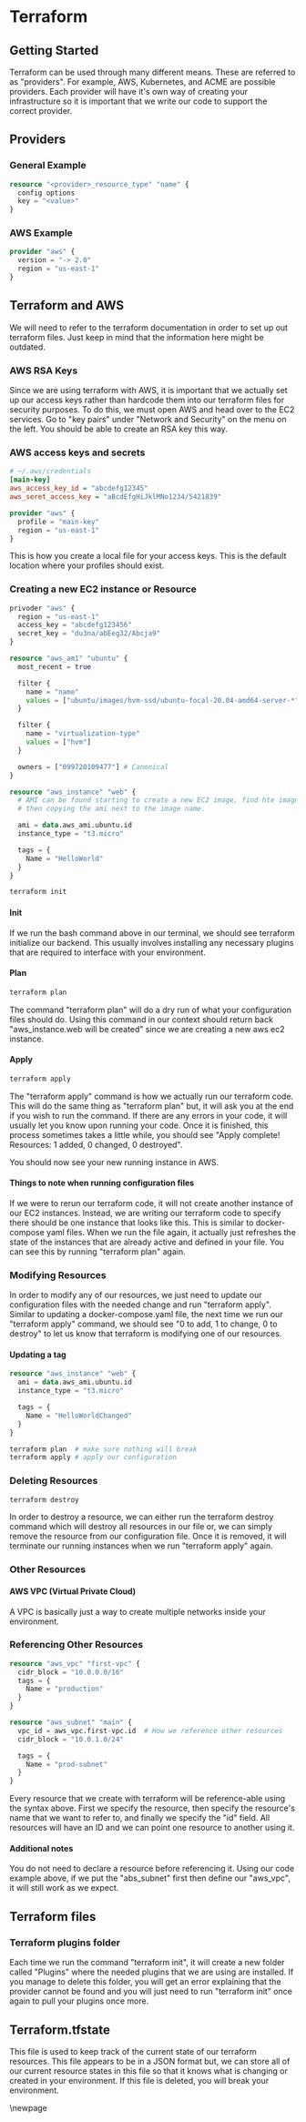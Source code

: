 # Terraform
## Getting Started
Terraform can be used through many different means.  These are referred to as 
"providers".  For example, AWS, Kubernetes, and ACME are possible providers. 
Each provider will have it's own way of creating your infrastructure so it is 
important that we write our code to support the correct provider.

## Providers
### General Example
```tf
resource "<provider>_resource_type" "name" {
  config options
  key = "<value>"
}
```

### AWS Example
```tf
provider "aws" {
  version = "-> 2.0"
  region = "us-east-1"
}
```

## Terraform and AWS
We will need to refer to the terraform documentation in order to set up 
out terraform files.  Just keep in mind that the information here might 
be outdated.

### AWS RSA Keys
Since we are using terraform with AWS, it is important that we actually set 
up our access keys rather than hardcode them into our terraform files for 
security purposes.  To do this, we must open AWS and head over to the EC2 
services.  Go to "key pairs" under "Network and Security" on the menu on the 
left.  You should be able to create an RSA key this way.

### AWS access keys and secrets
```cfg
# ~/.aws/credentials
[main-key]
aws_access_key_id = "abcdefg12345"
aws_seret_access_key = "aBcdEfgHiJklMNo1234/5421839"
```
```tf
provider "aws" {
  profile = "main-key"
  region = "us-east-1"
}
```
This is how you create a local file for your access keys.  This is the default 
location where your profiles should exist.

### Creating a new EC2 instance or Resource
```tf
privoder "aws" {
  region = "us-east-1"
  access_key = "abcdefg123456"
  secret_key = "du3na/abEeg32/Abcja9"
}

resource "aws_am1" "ubuntu" {
  most_recent = true

  filter {
    name = "name"
    values = ["ubuntu/images/hvm-ssd/ubuntu-focal-20.04-amd64-server-*"]
  }

  filter {
    name = "virtualization-type"
    values = ["hvm"]
  }

  owners = ["099720109477"] # Canonical
}

resource "aws_instance" "web" {
  # AMI can be found starting to create a new EC2 image, find hte image we want, 
  # then copying the ami next to the image name.

  ami = data.aws_ami.ubuntu.id 
  instance_type = "t3.micro"

  tags = {
    Name = "HelloWorld"
  }
}
```
```bash
terraform init
```

#### Init
If we run the bash command above in our terminal, we should see terraform 
initialize our backend.  This usually involves installing any necessary plugins 
that are required to interface with your environment.

#### Plan
```bash
terraform plan
```

The command "terraform plan" will do a dry run of what your configuration files 
should do.  Using this command in our context should return back "aws_instance.web 
will be created" since we are creating a new aws ec2 instance.

#### Apply
```bash
terraform apply
```
The "terraform apply" command is how we actually run our terraform code.  This will 
do the same thing as "terraform plan" but, it will ask you at the end if you wish 
to run the command.  If there are any errors in your code, it will usually let you 
know upon running your code.  Once it is finished, this process sometimes takes a 
little while, you should see "Apply complete! Resources: 1 added, 0 changed, 0 destroyed".  

You should now see your new running instance in AWS.

#### Things to note when running configuration files
If we were to rerun our terraform code, it will not create another instance of our 
EC2 instances.  Instead, we are writing our terraform code to specify there should 
be one instance that looks like this.  This is similar to docker-compose yaml files. 
When we run the file again, it actually just refreshes the state of the instances 
that are already active and defined in your file.  You can see this by running 
"terraform plan" again.

### Modifying Resources
In order to modify any of our resources, we just need to update our configuration 
files with the needed change and run "terraform apply".  Similar to updating a 
docker-compose.yaml file, the next time we run our "terraform apply" command, 
we should see "0 to add, 1 to change, 0 to destroy" to let us know that terraform 
is modifying one of our resources.

#### Updating a tag
```tf
resource "aws_instance" "web" {
  ami = data.aws_ami.ubuntu.id 
  instance_type = "t3.micro"

  tags = {
    Name = "HelloWorldChanged"
  }
}

```
```bash
terraform plan  # make sure nothing will break
terraform apply # apply our configuration
```

### Deleting Resources
```bash
terraform destroy
```
In order to destroy a resource, we can either run the terraform destroy command 
which will destroy all resources in our file or, we can simply remove the 
resource from our configuration file.  Once it is removed, it will terminate 
our running instances when we run "terraform apply" again.

### Other Resources
#### AWS VPC (Virtual Private Cloud) 
A VPC is basically just a way to create multiple networks inside your environment.

### Referencing Other Resources
```tf
resource "aws_vpc" "first-vpc" {
  cidr_block = "10.0.0.0/16"
  tags = {
    Name = "production"
  }
}

resource "aws_subnet" "main" {
  vpc_id = aws_vpc.first-vpc.id  # How we reference other resources
  cidr_block = "10.0.1.0/24"

  tags = {
    Name = "prod-subnet"
  }
}
```
Every resource that we create with terraform will be reference-able using the 
syntax above.  First we specify the resource, then specify the resource's 
name that we want to refer to, and finally we specify the "id" field.  All 
resources will have an ID and we can point one resource to another using it.

#### Additional notes
You do not need to declare a resource before referencing it.  Using our code 
example above, if we put the "abs_subnet" first then define our "aws_vpc", it 
will still work as we expect.

## Terraform files
### Terraform plugins folder
Each time we run the command "terraform init", it will create a new folder 
called "Plugins" where the needed plugins that we are using are installed. 
If you manage to delete this folder, you will get an error explaining that 
the provider cannot be found and you will just need to run "terraform init" 
once again to pull your plugins once more.

## Terraform.tfstate
This file is used to keep track of the current state of our terraform 
resources.  This file appears to be in a JSON format but, we can store all 
of our current resource states in this file so that it knows what is changing 
or created in your environment.  If this file is deleted, you will break your 
environment.

\newpage
